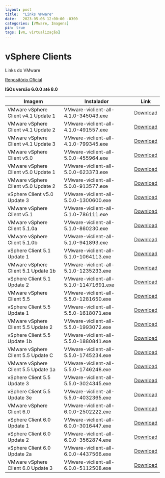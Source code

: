 ```yaml
---
layout: post
title:  "Links VMware"
date:   2023-05-06 12:00:00 -0300
categories: [VMware, Imagens]
pin: true
tags: [vm, virtualização]
---
```


# vSphere Clients

Links do VMware

[Repositório Oficial](https://www.mirror.mahanserver.net/VMware/ESXI/)

__ISOs versão 6.0.0 até 8.0__

| Imagem  | Instalador | Link  |
| ------------- | ------------- |-------------- |
| VMware vSphere Client v4.1 Update 1 | VMware-viclient-all-4.1.0-345043.exe | [Download](https://vsphereclient.vmware.com/vsphereclient/4/9/1/5/5/7/VMware-viclient-all-4.1.0-491557.exe) |
| VMware vSphere Client v4.1 Update 2 | VMware-viclient-all-4.1.0-491557.exe | [Download](https://vsphereclient.vmware.com/vsphereclient/4/9/1/5/5/7/VMware-viclient-all-4.1.0-491557.exe) |
| VMware vSphere Client v4.1 Update 3 | VMware-viclient-all-4.1.0-799345.exe | [Download](https://vsphereclient.vmware.com/vsphereclient/7/9/9/3/4/5/VMware-viclient-all-4.1.0-799345.exe) |
| VMware vSphere Client v5.0 | VMware-viclient-all-5.0.0-455964.exe | [Download](https://vsphereclient.vmware.com/vsphereclient/4/5/5/9/6/4/VMware-viclient-all-5.0.0-455964.exe) |
| VMware vSphere Client v5.0 Update 1 | VMware-viclient-all-5.0.0-623373.exe | [Download](https://vsphereclient.vmware.com/vsphereclient/6/2/3/3/7/3/VMware-viclient-all-5.0.0-623373.exe) |
| VMware vSphere Client v5.0 Update 2 | VMware-viclient-all-5.0.0-913577.exe | [Download](https://vsphereclient.vmware.com/vsphereclient/9/1/3/5/7/7/VMware-viclient-all-5.0.0-913577.exe) |
| vSphere Client v5.0 Update 3 | VMware-viclient-all-5.0.0-1300600.exe | [Download](https://vsphereclient.vmware.com/vsphereclient/1/3/0/0/6/0/0/VMware-viclient-all-5.0.0-1300600.exe) |
| VMware vSphere Client v5.1 | VMware-viclient-all-5.1.0-786111.exe | [Download](https://vsphereclient.vmware.com/vsphereclient/7/8/6/1/1/1/VMware-viclient-all-5.1.0-786111.exe) |
| VMware vSphere Client 5.1.0a | VMware-viclient-all-5.1.0-860230.exe | [Download](https://vsphereclient.vmware.com/vsphereclient/8/6/0/2/3/0/VMware-viclient-all-5.1.0-860230.exe) |
| VMware vSphere Client 5.1.0b | VMware-viclient-all-5.1.0-941893.exe | [Download](https://vsphereclient.vmware.com/vsphereclient/9/4/1/8/9/3/VMware-viclient-all-5.1.0-941893.exe) |
| vSphere Client 5.1 Update 1 | VMware-viclient-all-5.1.0-1064113.exe | [Download](https://vsphereclient.vmware.com/vsphereclient/1/0/6/4/1/1/3/VMware-viclient-all-5.1.0-1064113.exe) |
| VMware vSphere Client 5.1 Update 1b | VMware-viclient-all-5.1.0-1235233.exe | [Download](https://vsphereclient.vmware.com/vsphereclient/1/2/3/5/2/3/3/VMware-viclient-all-5.1.0-1235233.exe) |
| vSphere Client 5.1 Update 2 | VMware-viclient-all-5.1.0-11471691.exe | [Download](https://vsphereclient.vmware.com/vsphereclient/1/4/7/1/6/9/1/VMware-viclient-all-5.1.0-1471691.exe) |
| VMware vSphere Client 5.5 | VMware-viclient-all-5.5.0-1281650.exe | [Download](https://vsphereclient.vmware.com/vsphereclient/1/2/8/1/6/5/0/VMware-viclient-all-5.5.0-1281650.exe) |
| vSphere Client 5.5 Update 1 | VMware-viclient-all-5.5.0-1618071.exe | [Download](https://vsphereclient.vmware.com/vsphereclient/1/6/1/8/0/7/1/VMware-viclient-all-5.5.0-1618071.exe) |
| VMware vSphere Client 5.5 Update 2 | VMware-viclient-all-5.5.0-1993072.exe | [Download](https://vsphereclient.vmware.com/vsphereclient/1/9/9/3/0/7/2/VMware-viclient-all-5.5.0-1993072.exe) |
| vSphere Client 5.5 Update 1b | VMware-viclient-all-5.5.0-1880841.exe | [Download](https://vsphereclient.vmware.com/vsphereclient/1/8/8/0/8/4/1/VMware-viclient-all-5.5.0-1880841.exe) |
| VMware vSphere Client 5.5 Update C | VMware-viclient-all-5.5.0-1745234.exe | [Download](https://vsphereclient.vmware.com/vsphereclient/1/7/4/5/2/3/4/VMware-viclient-all-5.5.0-1745234.exe) |
| VMware vSphere Client 5.5 Update 1a | VMware-viclient-all-5.5.0-1746248.exe | [Download](https://vsphereclient.vmware.com/vsphereclient/1/7/4/6/2/4/8/VMware-viclient-all-5.5.0-1746248.exe) |
| vSphere Client 5.5 Update 3 | VMware-viclient-all-5.5.0-3024345.exe | [Download](https://vsphereclient.vmware.com/vsphereclient/3/0/2/4/3/4/5/VMware-viclient-all-5.5.0-3024345.exe) |
| vSphere Client 5.5 Update 3e | VMware-viclient-all-5.5.0-4032365.exe | [Download](https://vsphereclient.vmware.com/vsphereclient/4/0/3/2/3/6/5/VMware-viclient-all-5.5.0-4032365.exe) |
| VMware vSphere Client 6.0 | VMware-viclient-all-6.0.0-2502222.exe | [Download](https://vsphereclient.vmware.com/vsphereclient/2/5/0/2/2/2/2/VMware-viclient-all-6.0.0-2502222.exe) |
| vSphere Client 6.0 Update 1 | VMware-viclient-all-6.0.0-3016447.exe | [Download](https://vsphereclient.vmware.com/vsphereclient/3/0/1/6/4/4/7/VMware-viclient-all-6.0.0-3016447.exe) |
| vSphere Client 6.0 Update 2 | VMware-viclient-all-6.0.0-3562874.exe | [Download](https://vsphereclient.vmware.com/vsphereclient/3/5/6/2/8/7/4/VMware-viclient-all-6.0.0-3562874.exe) |
| vSphere Client 6.0 Update 2a | VMware-viclient-all-6.0.0-4437566.exe | [Download](https://vsphereclient.vmware.com/vsphereclient/4/4/3/7/5/6/6/VMware-viclient-all-6.0.0-4437566.exe) |
| VMware vSphere Client 6.0 Update 3 | VMware-viclient-all-6.0.0-5112508.exe | [Download](https://vsphereclient.vmware.com/vsphereclient/5/1/1/2/5/0/8/VMware-viclient-all-6.0.0-5112508.exe) |




